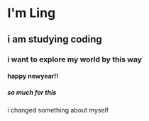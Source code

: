 # I'm Ling 
## i am studying coding 
### i want to explore my world by this way
#### happy newyear!!
##### so much for this

i changed something about myself
